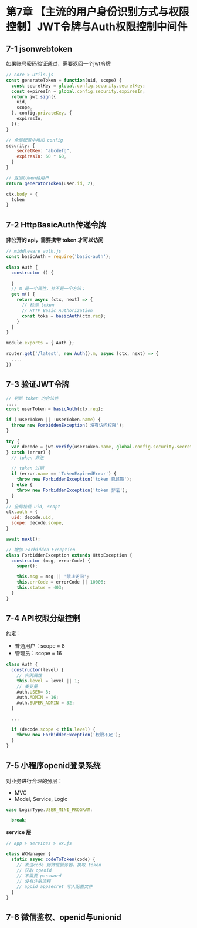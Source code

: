 # 第7章 【主流的用户身份识别方式与权限控制】JWT令牌与Auth权限控制中间件

## 7-1 jsonwebtoken

如果账号密码验证通过，需要返回一个jwt令牌

```js
// core > utils.js
const generateToken = function(uid, scope) {
  const secretKey = global.config.security.secretKey;
  const expiresIn = global.config.security.expiresIn;
  return jwt.sign({
    uid,
    scope,
  }, config.privateKey, {
    expiresIn,
  });
}

// 全局配置中增加 config
security: {
    secretKey: "abcdefg",
    expiresIn: 60 * 60,
  }
}

// 返回token给用户
return generatorToken(user.id, 2);

ctx.body = {
  token
}
```

## 7-2 HttpBasicAuth传递令牌

**非公开的 api，需要携带 token 才可以访问**

```js
// middleware auth.js
const basicAuth = require('basic-auth');

class Auth {
  constructor () {

  }
  // m 是一个属性，并不是一个方法；
  get m() {
    return async (ctx, next) => {
      // 检测 token
      // HTTP Basic Authorization
      const toke = basicAuth(ctx.req);
    }
  }
}

module.exports = { Auth };
```

```js
router.get('/latest', new Auth().m, async (ctx, next) => {
  ....
})
```

## 7-3 验证JWT令牌

```js
// 判断 token 的合法性
....
const userToken = basicAuth(ctx.req);

if (!userToken || !userToken.name) {
  throw new ForbiddenException('没有访问权限');
}

try {
  var decode = jwt.verify(userToken.name, global.config.security.secretKey);
} catch (error) {
  // token 非法

  // token 过期
  if (error.name == 'TokenExpiredError') {
    throw new ForbiddenException('token 已过期');
  } else {
    throw new ForbiddenException('token 非法');
  }
}
// 全局挂载 uid, scopt
ctx.auth = {
  uid: decode.uid,
  scope: decode.scope,
}

await next();

// 增加 Forbidden Exception
class ForbiddenException extends HttpException {
  constructor (msg, errorCode) {
    super();

    this.msg = msg || '禁止访问';
    this.errCode = errorCode || 10006;
    this.status = 403;
  }
}
```

## 7-4 API权限分级控制

约定：
- 普通用户：scope = 8
- 管理员：scope = 16

```js
class Auth {
  constructor(level) {
    // 实例属性
    this.level = level || 1;
    // 类变量
    Auth.USER= 8;
    Auth.ADMIN = 16;
    Auth.SUPER_ADMIN = 32;
  }

  ...

  if (decode.scope < this.level) {
    throw new ForbiddenException('权限不足');
  }
}
```

## 7-5 小程序openid登录系统

对业务进行合理的分层：

- MVC
- Model, Service, Logic

```js
case LoginType.USER_MINI_PROGRAM:

  break;
```

**service 层**

```js
// app > services > wx.js

class WXManager {
  static async codeToToken(code) {
    // 发送code 到微信服务器，换取 token
    // 获取 openid
    // 不需要 password
    // 没有注册流程
    // appid appsecret 写入配置文件
  }
}
```

## 7-6 微信鉴权、openid与unionid
